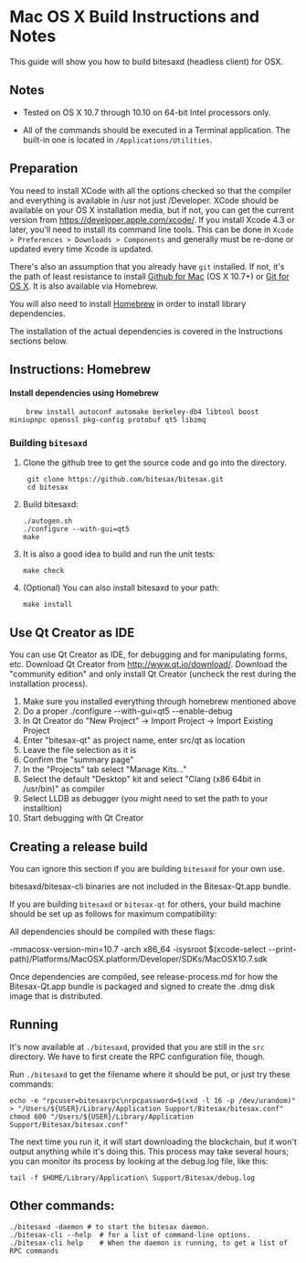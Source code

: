 Mac OS X Build Instructions and Notes
====================================
This guide will show you how to build bitesaxd (headless client) for OSX.

Notes
-----

* Tested on OS X 10.7 through 10.10 on 64-bit Intel processors only.

* All of the commands should be executed in a Terminal application. The
built-in one is located in `/Applications/Utilities`.

Preparation
-----------

You need to install XCode with all the options checked so that the compiler
and everything is available in /usr not just /Developer. XCode should be
available on your OS X installation media, but if not, you can get the
current version from https://developer.apple.com/xcode/. If you install
Xcode 4.3 or later, you'll need to install its command line tools. This can
be done in `Xcode > Preferences > Downloads > Components` and generally must
be re-done or updated every time Xcode is updated.

There's also an assumption that you already have `git` installed. If
not, it's the path of least resistance to install [Github for Mac](https://mac.github.com/)
(OS X 10.7+) or
[Git for OS X](https://code.google.com/p/git-osx-installer/). It is also
available via Homebrew.

You will also need to install [Homebrew](http://brew.sh) in order to install library
dependencies.

The installation of the actual dependencies is covered in the Instructions
sections below.

Instructions: Homebrew
----------------------

#### Install dependencies using Homebrew

        brew install autoconf automake berkeley-db4 libtool boost miniupnpc openssl pkg-config protobuf qt5 libzmq

### Building `bitesaxd`

1. Clone the github tree to get the source code and go into the directory.

        git clone https://github.com/bitesax/bitesax.git
        cd bitesax

2.  Build bitesaxd:

        ./autogen.sh
        ./configure --with-gui=qt5
        make

3.  It is also a good idea to build and run the unit tests:

        make check

4.  (Optional) You can also install bitesaxd to your path:

        make install

Use Qt Creator as IDE
------------------------
You can use Qt Creator as IDE, for debugging and for manipulating forms, etc.
Download Qt Creator from http://www.qt.io/download/. Download the "community edition" and only install Qt Creator (uncheck the rest during the installation process).

1. Make sure you installed everything through homebrew mentioned above
2. Do a proper ./configure --with-gui=qt5 --enable-debug
3. In Qt Creator do "New Project" -> Import Project -> Import Existing Project
4. Enter "bitesax-qt" as project name, enter src/qt as location
5. Leave the file selection as it is
6. Confirm the "summary page"
7. In the "Projects" tab select "Manage Kits..."
8. Select the default "Desktop" kit and select "Clang (x86 64bit in /usr/bin)" as compiler
9. Select LLDB as debugger (you might need to set the path to your installtion)
10. Start debugging with Qt Creator

Creating a release build
------------------------
You can ignore this section if you are building `bitesaxd` for your own use.

bitesaxd/bitesax-cli binaries are not included in the Bitesax-Qt.app bundle.

If you are building `bitesaxd` or `bitesax-qt` for others, your build machine should be set up
as follows for maximum compatibility:

All dependencies should be compiled with these flags:

 -mmacosx-version-min=10.7
 -arch x86_64
 -isysroot $(xcode-select --print-path)/Platforms/MacOSX.platform/Developer/SDKs/MacOSX10.7.sdk

Once dependencies are compiled, see release-process.md for how the Bitesax-Qt.app
bundle is packaged and signed to create the .dmg disk image that is distributed.

Running
-------

It's now available at `./bitesaxd`, provided that you are still in the `src`
directory. We have to first create the RPC configuration file, though.

Run `./bitesaxd` to get the filename where it should be put, or just try these
commands:

    echo -e "rpcuser=bitesaxrpc\nrpcpassword=$(xxd -l 16 -p /dev/urandom)" > "/Users/${USER}/Library/Application Support/Bitesax/bitesax.conf"
    chmod 600 "/Users/${USER}/Library/Application Support/Bitesax/bitesax.conf"

The next time you run it, it will start downloading the blockchain, but it won't
output anything while it's doing this. This process may take several hours;
you can monitor its process by looking at the debug.log file, like this:

    tail -f $HOME/Library/Application\ Support/Bitesax/debug.log

Other commands:
-------

    ./bitesaxd -daemon # to start the bitesax daemon.
    ./bitesax-cli --help  # for a list of command-line options.
    ./bitesax-cli help    # When the daemon is running, to get a list of RPC commands
